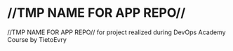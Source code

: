 # //TMP NAME FOR APP REPO//
//TMP NAME FOR APP REPO// for project realized during DevOps Academy Course by TietoEvry
